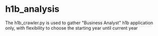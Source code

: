 # h1b_analysis

The h1b_crawler.py is used to gather "Business Analyst" h1b application only, with flexibility to choose the starting year until current year

